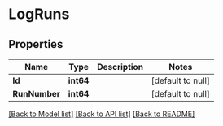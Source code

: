 # LogRuns

## Properties
Name | Type | Description | Notes
------------ | ------------- | ------------- | -------------
**Id** | **int64** |  | [default to null]
**RunNumber** | **int64** |  | [default to null]

[[Back to Model list]](../README.md#documentation-for-models) [[Back to API list]](../README.md#documentation-for-api-endpoints) [[Back to README]](../README.md)

